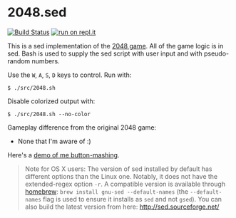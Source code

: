 2048.sed
========

[![Build Status](https://travis-ci.org/themattrix/sed2048.svg?branch=master)](https://travis-ci.org/themattrix/sed2048)
[![run on repl.it](http://repl.it/badge/github/themattrix/sed2048)](https://repl.it/github/themattrix/sed2048)

This is a sed implementation of the [2048 game](http://gabrielecirulli.github.io/2048/). All of the game logic is in sed. Bash is used to supply the sed script with user input and with pseudo-random numbers.

Use the `W`, `A`, `S`, `D` keys to control. Run with:

    $ ./src/2048.sh

Disable colorized output with:

    $ ./src/2048.sh --no-color

Gameplay difference from the original 2048 game:

- None that I'm aware of :)

Here's a [demo of me button-mashing](http://showterm.io/672c38e5dfe9dd0b58330).

> Note for OS X users: The version of sed installed by default has different options than the Linux one. Notably, it does not have the extended-regex option `-r`. A compatible version is available through [homebrew](http://brew.sh/): `brew install gnu-sed --default-names` (the `--default-names` flag is used to ensure it installs as `sed` and not `gsed`). You can also build the latest version from here: http://sed.sourceforge.net/
